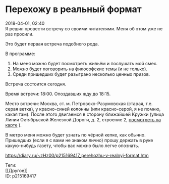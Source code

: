Перехожу в реальный формат
===========================

   
 2018-04-01, 02:40   
  Я решил провести встречу со своими читателями. Меня об этом уже не раз просили.   
   
 Это будет первая встреча подобного рода.   
   
 В программе:   
 1. На меня можно будет посмотреть живьём и послушать мой смех.   
 2. Можно будет поговорить на философские темы (и не только).   
 3. Среди пришедших будет разыграно несколько ценных призов.   
   
 Встреча состоится сегодня.   
   
 Время встречи: 18:00. Опоздавших жду до 18:15.   
   
 Место встречи: Москва, ст. м. Петровско-Разумовская (старая, т.е. серая ветка), у красно-синей колонны (или красно-серой, я не помню, какая там). После этого двигаемся в сторону ближайшей Кружки (улица Линии Октябрьской Железной Дороги, д. 2, строение 2,  [посмотреть на карте](http://kruzhka.ru/addresses/map/detail/?ID=562)  ).   
   
 В метро меня можно будет узнать по чёрной кепке, как обычно. Пришедших (если я с вами не знаком лично) прошу держать в руке какую-нибудь газету, чтобы вас можно было легче опознать.   
    
 <https://diary.ru/~zHz00/p215169417_perehozhu-v-realnyj-format.htm>   
   
 Теги:   
 [[Другое]]   
 ID: p215169417